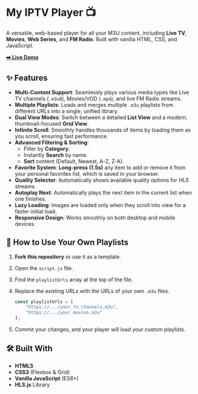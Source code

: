 # My IPTV Player 📺

A versatile, web-based player for all your M3U content, including **Live TV**, **Movies**, **Web Series**, and **FM Radio**. Built with vanilla HTML, CSS, and JavaScript.

**[➡️ Live Demo](https://jiocreator.github.io/streaming/)**



## ✨ Features

* **Multi-Content Support**: Seamlessly plays various media types like Live TV channels (`.m3u8`), Movies/VOD (`.mp4`), and live FM Radio streams.
* **Multiple Playlists**: Loads and merges multiple `.m3u` playlists from different URLs into a single, unified library.
* **Dual View Modes**: Switch between a detailed **List View** and a modern, thumbnail-focused **Grid View**.
* **Infinite Scroll**: Smoothly handles thousands of items by loading them as you scroll, ensuring fast performance.
* **Advanced Filtering & Sorting**:
    * Filter by **Category**.
    * Instantly **Search** by name.
    * **Sort** content (Default, Newest, A-Z, Z-A).
* **Favorite System**: **Long-press (1.5s)** any item to add or remove it from your personal favorites list, which is saved in your browser.
* **Quality Selector**: Automatically shows available quality options for HLS streams.
* **Autoplay Next**: Automatically plays the next item in the current list when one finishes.
* **Lazy Loading**: Images are loaded only when they scroll into view for a faster initial load.
* **Responsive Design**: Works smoothly on both desktop and mobile devices.

## 🚀 How to Use Your Own Playlists

1.  **Fork this repository** or use it as a template.
2.  Open the `script.js` file.
3.  Find the `playlistUrls` array at the top of the file.
4.  Replace the existing URLs with the URLs of your own `.m3u` files.

    ```javascript
    const playlistUrls = [
        "https://.../your_tv_channels.m3u",
        "https://.../your_movies.m3u"
    ];
    ```
5.  Commit your changes, and your player will load your custom playlists.

## 🛠️ Built With

* **HTML5**
* **CSS3** (Flexbox & Grid)
* **Vanilla JavaScript** (ES6+)
* **HLS.js** Library


